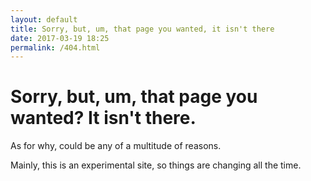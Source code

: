```yaml
---
layout: default
title: Sorry, but, um, that page you wanted, it isn't there
date: 2017-03-19 18:25
permalink: /404.html
---
```

# Sorry, but, um, that page you wanted? It isn't there.

As for why, could be any of a multitude of reasons.

Mainly, this is an experimental site, so things are changing all the time.
